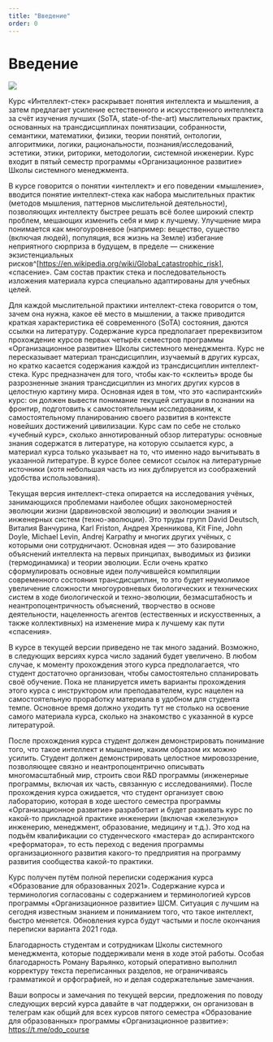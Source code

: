 ```yaml
---
title: "Введение"
order: 0
---
```


# Введение

![](/ru/professional/intellect-stack/0.jpg)

Курс «Интеллект-стек» раскрывает понятия интеллекта и мышления, а затем предлагает усиление естественного и искусственного интеллекта за счёт изучения лучших (SoTA, state-of-the-art) мыслительных практик, основанных на трансдисциплинах понятизации, собранности, семантики, математики, физики, теории понятий, онтологии, алгоритмики, логики, рациональности, познания/исследований, эстетики, этики, риторики, методологии, системной инженерии. Курс входит в пятый семестр программы «Организационное развитие» Школы системного менеджмента.

В курсе говорится о понятии «интеллект» и его поведении «мышление», вводится понятие интеллект-стека как набора мыслительных практик (методов мышления, паттернов мыслительной деятельности), позволяющих интеллекту быстрее решать всё более широкий спектр проблем, мешающих изменить себя и мир к лучшему. Улучшение мира понимается как многоуровневое (например: вещество, существо (включая людей), популяция, вся жизнь на Земле) избегание неприятного сюрприза в будущем, в пределе — снижение экзистенциальных рисков^[<https://en.wikipedia.org/wiki/Global_catastrophic_risk>], «спасение». Сам состав практик стека и последовательность изложения материала курса специально адаптированы для учебных целей.

Для каждой мыслительной практики интеллект-стека говорится о том, зачем она нужна, какое её место в мышлении, а также приводится краткая характеристика её современного (SoTA) состояния, даются ссылки на литературу. Содержание курса предполагает пререквизитом прохождение курсов первых четырёх семестров программы «Организационное развитие» Школы системного менеджмента. Курс не пересказывает материал трансдисциплин, изучаемый в других курсах, но кратко касается содержания каждой из трансдисциплин интеллект-стека. Курс предназначен для того, чтобы как-то «склеить» вроде бы разрозненные знания трансдисциплин из многих других курсов в целостную картину мира. Основная идея в том, что это «аспирантский» курс: он должен вывести понимание текущей ситуации в познании на фронтир, подготовить к самостоятельным исследованиям, к самостоятельному планированию своего развития в контексте новейших достижений цивилизации. Курс сам по себе не столько «учебный курс», сколько аннотированный обзор литературы: основные знания содержатся в литературе, на которую ссылается курс, а материал курса только указывает на то, что именно надо вычитывать в указанной литературе. В курсе более семисот ссылок на литературные источники (хотя небольшая часть из них дублируется из соображений удобства использования).

Текущая версия интеллект-стека опирается на исследования учёных, занимающихся проблемами наиболее общих закономерностей эволюции жизни (дарвиновской эволюции) и эволюции знания и инженерных систем (техно-эволюции). Это труды групп David Deutsch, Виталия Ванчурина, Karl Friston, Андрея Хренникова, Kit Fine, John Doyle, Michael Levin, Andrej Karpathy и многих других учёных, с которыми они сотрудничают. Основная идея — это базирование объяснений интеллекта на первых принципах, выводимых из физики (термодинамика) и теории эволюции. Если очень кратко сформулировать основные идеи получившейся компиляции современного состояния трансдисциплин, то это будет неумолимое увеличение сложности многоуровневых биологических и технических систем в ходе биологической и техно-эволюции, безмасштабность и неантропоцентричность объяснений, творчество в основе деятельности, нацеленность агентов (естественных и искусственных, а также коллективных) на изменение мира к лучшему как пути «спасения».

В курсе в текущей версии приведено не так много заданий. Возможно, в следующих версиях курса число заданий будет увеличено. В любом случае, к моменту прохождения этого курса предполагается, что студент достаточно организован, чтобы самостоятельно спланировать своё обучение. Пока не планируется иметь варианты прохождения этого курса с инструктором или преподавателем, курс нацелен на самостоятельную проработку материала в удобном для студента темпе. Основное время должно уходить тут не столько на освоение самого материала курса, сколько на знакомство с указанной в курсе литературой.

После прохождения курса студент должен демонстрировать понимание того, что такое интеллект и мышление, каким образом их можно усилить. Студент должен демонстрировать целостное мировоззрение, позволяющее связно и неантропоцентрично описывать многомасштабный мир, строить свои R&D программы (инженерные программы, включая их часть, связанную с исследованиями). После прохождения курса ожидается, что студент организует свою лабораторию, которая в ходе шестого семестра программы «Организационное развитие» разработает и будет развивать курс по какой-то прикладной практике инженерии (включая «железную» инженерию, менеджмент, образование, медицину и т.д.). Это ход на подъём квалификации со студенческого «мастера» до аспирантского «реформатора», то есть переход с ведения программы организационного развития какого-то предприятия на программу развития сообщества какой-то практики.

Курс получен путём полной переписки содержания курса «Образование для образованных 2021». Содержание курса и терминология согласованы с содержанием и терминологией курсов программы «Организационное развитие» ШСМ. Ситуация с лучшим на сегодня известным знанием и пониманием того, что такое интеллект, быстро меняется. Обновления курса будут частыми и после окончания переписки варианта 2021 года.

Благодарность студентам и сотрудникам Школы системного менеджмента, которые поддерживали меня в ходе этой работы. Особая благодарность Роману Варьянко, который оперативно выполнил корректуру текста переписанных разделов, не ограничиваясь грамматикой и орфографией, но и делая содержательные замечания.

Ваши вопросы и замечания по текущей версии, предложения по поводу следующих версий курса давайте в чат поддержки, он организован в телеграм как общий для всех курсов пятого семестра «Образование для образованных» программы «Организационное развитие»: <https://t.me/odo_course>